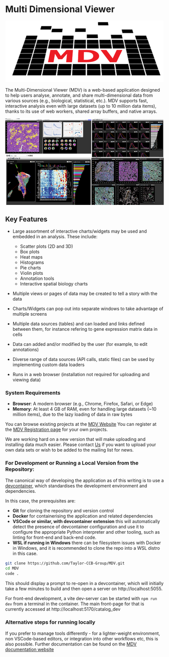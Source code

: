 # Multi Dimensional Viewer


![logo](images/mdv_logo.png)

The Multi-Dimensional Viewer (MDV) is a web-based application designed to help users analyse, annotate, and share multi-dimensional data from various sources (e.g., biological, statistical, etc.). MDV supports fast, interactive analysis even with large datasets (up to 10 million data items), thanks to its use of web workers, shared array buffers, and native arrays.
&nbsp;

![summary](images/summary.png)

## Key Features

* Large assortment of interactive charts/widgets may be used and embedded in an analysis. These include:
    * Scatter plots (2D and 3D)
    * Box plots
    * Heat maps
    * Histograms
    * Pie charts
    * Violin plots
    * Annotation tools
    * Interactive spatial biology charts 

* Multiple views or pages of data may be created to tell a story with the data

* Charts/Widgets can pop out into separate windows to take advantage of multiple screens

* Multiple data sources (tables) and can loaded and links defined between them, for instance refering to gene expression matrix data in cells

* Data can added and/or modified by the user (for example, to edit annotations)

* Diverse range of data sources (API calls, static files) can be used by implementing custom data loaders 

* Runs in a web browser (installation not required for uploading and viewing data)

### System Requirements

- **Browser**: A modern browser (e.g., Chrome, Firefox, Safari, or Edge)
- **Memory**: At least 4 GB of RAM, even for handling large datasets (~10 million items), due to the lazy loading of data in raw bytes

You can browse existing projects at the [MDV Website](https://mdv.molbiol.ox.ac.uk/)
You can register at the [MDV Registration page](https://mdv.molbiol.ox.ac.uk/user/register?next=https://mdv.molbiol.ox.ac.uk/) for your own projects. 

We are working hard on a new version that will make uploading and installing data much easier. Please contact [Us](mailto:stephen.taylor@well.ox.ac.uk) if you want to upload your own data sets or wish to be added to the mailing list for news. 

### For Development or Running a Local Version from the Repository:

The canonical way of developing the application as of this writing is to use a [devcontainer](https://containers.dev/), which standardises the development environment and dependencies.

In this case, the prerequisites are:
- **Git** for cloning the repository and version control
- **Docker** for containerising the application and related dependencies
- **VSCode or similar, with devcontainer extension** this will automatically detect the presence of devcontainer configuration and use it to configure the appropriate Python interpreter and other tooling, such as linting for front-end and back-end code.
- **WSL if running in Windows** there can be filesystem issues with Docker in Windows, and it is recommended to clone the repo into a WSL distro in this case.

```sh
git clone https://github.com/Taylor-CCB-Group/MDV.git
cd MDV
code .
```

This should display a prompt to re-open in a devcontainer, which will initially take a few minutes to build and then open a server on http://localhost:5055.

For front-end development, a vite dev-server can be started with `npm run dev` from a terminal in the container. The main front-page for that is currently accessed at http://localhost:5170/catalog_dev


### Alternative steps for running locally

If you prefer to manage tools differently - for a lighter-weight environment, non VSCode-based editors, or integration into other workflows etc, this is also possible. Further documentation can be found on the [MDV documentation website](https://mdv.ndm.ox.ac.uk/)